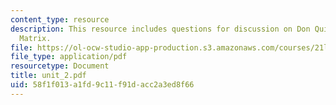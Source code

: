 ```yaml
---
content_type: resource
description: This resource includes questions for discussion on Don Quixote, and The
  Matrix.
file: https://ol-ocw-studio-app-production.s3.amazonaws.com/courses/21l-706-studies-in-film-fall-2005/58f1f013a1fd9c11f91dacc2a3ed8f66_unit_2.pdf
file_type: application/pdf
resourcetype: Document
title: unit_2.pdf
uid: 58f1f013-a1fd-9c11-f91d-acc2a3ed8f66
---
```

